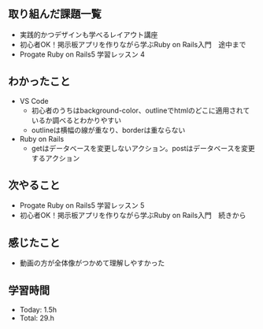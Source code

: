## 取り組んだ課題一覧
- 実践的かつデザインも学べるレイアウト講座
- 初心者OK！掲示板アプリを作りながら学ぶRuby on Rails入門　途中まで
- Progate Ruby on Rails5  学習レッスン 4
## わかったこと
- VS Code
  - 初心者のうちはbackground-color、outlineでhtmlのどこに適用されているか調べるとわかりやすい
  - outlineは横幅の線が重なり、borderは重ならない
- Ruby on Rails
  - getはデータベースを変更しないアクション。postはデータベースを変更するアクション
## 次やること
- Progate Ruby on Rails5  学習レッスン 5
- 初心者OK！掲示板アプリを作りながら学ぶRuby on Rails入門　続きから
## 感じたこと
- 動画の方が全体像がつかめて理解しやすかった
## 学習時間
- Today: 1.5h
- Total: 29.h

